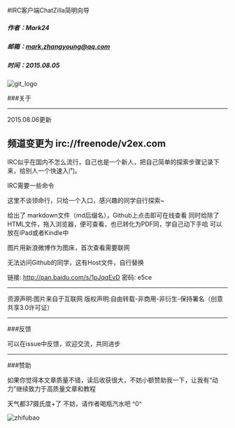 #IRC客户端ChatZilla简明向导
##### 作者：Mark24
##### 邮箱：mark.zhangyoung@qq.com
##### 时间：2015.08.05
![git_logo](http://ww1.sinaimg.cn/mw690/44894cbbgw1eus4od5flfj20kw0h2mzd.jpg)

###关于

--------------------
2015.08.06更新 

频道变更为 irc://freenode/v2ex.com
--------------------

IRC似乎在国内不怎么流行，自己也是一个新人，把自己简单的探索步骤记录下来，给别人一个快速入门。

IRC需要一些命令 

这里不谈领命行，只给一个入口，感兴趣的同学自行探索~



给出了 markdown文件（md后缀名），Github上点击即可在线查看
同时给除了HTML文件，拖入浏览器，便可查看，也已转化为PDF同，学自己动下手哈
可以放在iPad或者Kindle中

图片用新浪微博作为图床，首次查看需要联网

无法访问Github的同学，这有Host文件，自行替换

链接: http://pan.baidu.com/s/1pJqqEvD 密码: e5ce

<hr>
资源声明:图片来自于互联网  
版权声明:自由转载-非商用-非衍生-保持署名（创意共享3.0许可证）

<hr>
###反馈

可以在issue中反馈，欢迎交流，共同进步

<hr>
###赞助

如果你觉得本文章质量不错，读后收获很大，不妨小额赞助我一下，让我有“动力”继续致力于高质量文章和教程

天气都37摄氏度+了
不妨，请作者喝瓶汽水吧 ^0^


![zhifubao](http://ww1.sinaimg.cn/mw690/44894cbbgw1euiwofemusj20dt0dijsy.jpg)